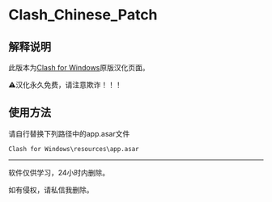 # Clash_Chinese_Patch


## 解释说明

此版本为[Clash for Windows](https://github.com/Fndroid/clash_for_windows_pkg/releases)原版汉化页面。

⚠️汉化永久免费，请注意欺诈！！！

## 使用方法

请自行替换下列路径中的app.asar文件

`Clash for Windows\resources\app.asar`

---

软件仅供学习，24小时内删除。

如有侵权，请私信我删除。


